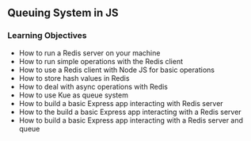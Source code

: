## Queuing System in JS
### Learning Objectives
- How to run a Redis server on your machine
- How to run simple operations with the Redis client
- How to use a Redis client with Node JS for basic operations
- How to store hash values in Redis
- How to deal with async operations with Redis
- How to use Kue as queue system
- How to build a basic Express app interacting with Redis server
- How to the build a basic Express app interacting with a Redis server
- How to build a basic Express app interacting with a Redis server and queue
